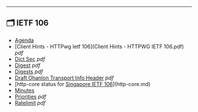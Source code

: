 

---

## 🗂️ IETF 106

- [Agenda](agenda.md) 
- [Client Hints - HTTPwg Ietf 106](Client Hints - HTTPWG IETF 106.pdf) _pdf_
- [Dict Sec](dict-sec.pdf) _pdf_
- [Digest](digest.pdf) _pdf_
- [Digests](digests.pdf) _pdf_
- [Draft Ohanlon Transport Info Header](draft-ohanlon-transport-info-header.pdf) _pdf_
- [http-core status for [Singapore IETF 106](https://datatracker.ietf.org/meeting/106/agenda#2019-11-18-080000)](http-core.md) 
- [Minutes](minutes.md) 
- [Priorities](priorities.pdf) _pdf_
- [Ratelimit](ratelimit.pdf) _pdf_
